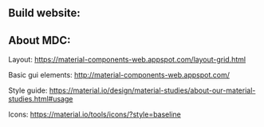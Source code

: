 Build website:
---

About MDC:
---
Layout:
https://material-components-web.appspot.com/layout-grid.html

Basic gui elements:
http://material-components-web.appspot.com/

Style guide:
https://material.io/design/material-studies/about-our-material-studies.html#usage

Icons:
https://material.io/tools/icons/?style=baseline
